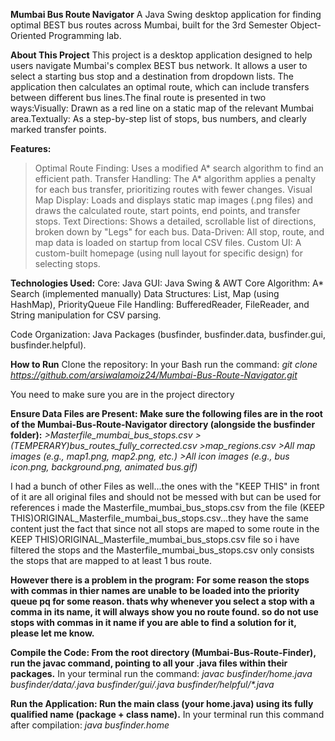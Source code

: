 **Mumbai Bus Route Navigator**
A Java Swing desktop application for finding optimal BEST bus routes across Mumbai, built for the 3rd Semester Object-Oriented Programming lab.

**About This Project**
This project is a desktop application designed to help users navigate Mumbai's complex BEST bus network. It allows a user to select a starting bus stop and a destination from dropdown lists. The application then calculates an optimal route, which can include transfers between different bus lines.The final route is presented in two ways:Visually: Drawn as a red line on a static map of the relevant Mumbai area.Textually: As a step-by-step list of stops, bus numbers, and clearly marked transfer points.

**Features:**
>Optimal Route Finding: Uses a modified A* search algorithm to find an efficient path.
>Transfer Handling: The A* algorithm applies a penalty for each bus transfer, prioritizing routes with fewer changes.
>Visual Map Display: Loads and displays static map images (.png files) and draws the calculated route, start points, end points, and transfer stops.
>Text Directions: Shows a detailed, scrollable list of directions, broken down by "Legs" for each bus.
>Data-Driven: All stop, route, and map data is loaded on startup from local CSV files.
>Custom UI: A custom-built homepage (using null layout for specific design) for selecting stops.

**Technologies Used:**
Core: Java
GUI: Java Swing & AWT
Core Algorithm: A* Search (implemented manually)
Data Structures: List, Map (using HashMap), PriorityQueue
File Handling: BufferedReader, FileReader, and String manipulation for CSV parsing.

Code Organization: Java Packages (busfinder, busfinder.data, busfinder.gui, busfinder.helpful).

**How to Run**
Clone the repository:
In your Bash run the command:
_git clone https://github.com/arsiwalamoiz24/Mumbai-Bus-Route-Navigator.git_

You need to make sure you are in the project directory

**Ensure Data Files are Present: Make sure the following files are in the root of the Mumbai-Bus-Route-Navigator directory (alongside the busfinder folder):**
_>Masterfile_mumbai_bus_stops.csv_
_>(TEMPERARY)bus_routes_fully_corrected.csv_
_>map_regions.csv_
_>All map images (e.g., map1.png, map2.png, etc.)_
_>All icon images (e.g., bus icon.png, background.png, animated bus.gif)_

I had a bunch of other Files as well...the ones with the "KEEP THIS" in front of it are all original files and should not be messed with but can be used for references
i made the Masterfile_mumbai_bus_stops.csv from the file (KEEP THIS)ORIGINAL_Masterfile_mumbai_bus_stops.csv...they have the same content just the fact that since not all stops are maped to some route in the KEEP THIS)ORIGINAL_Masterfile_mumbai_bus_stops.csv file so i have filtered the stops and the Masterfile_mumbai_bus_stops.csv only consists the stops that are mapped to at least 1 bus route.

**However there is a problem in the program:**
**For some reason the stops with commas in thier names are unable to be loaded into the priority queue pq for some reason. thats why whenever you select a stop with a comma in its name, it will always show you no route found.
so do not use stops with commas in it name
if you are able to find a solution for it, please let me know.**

**Compile the Code: From the root directory (Mumbai-Bus-Route-Finder), run the javac command, pointing to all your .java files within their packages.**
In your terminal run the command:
_javac busfinder/home.java busfinder/data/*.java busfinder/gui/*.java busfinder/helpful/*.java_

**Run the Application: Run the main class (your home.java) using its fully qualified name (package + class name).**
In your terminal run this command after compilation:
_java busfinder.home_